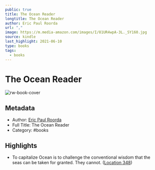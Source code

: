 ```yaml
---
public: true
title: The Ocean Reader
longtitle: The Ocean Reader
author: Eric Paul Roorda
url: ","
image: https://m.media-amazon.com/images/I/81UR4wpA-3L._SY160.jpg
source: kindle
last_highlight: 2021-06-10
type: books
tags:
  - books
---
```

# The Ocean Reader

![rw-book-cover](https://m.media-amazon.com/images/I/81UR4wpA-3L._SY160.jpg)

## Metadata
- Author: [Eric Paul Roorda](Eric%20Paul%20Roorda.md)
- Full Title: The Ocean Reader
- Category: #books

## Highlights
- To capitalize Ocean is to challenge the conventional wisdom that the seas can be taken for granted. They cannot. ([Location 348](https://readwise.io/to_kindle?action=open&asin=B082M9B23D&location=348))
